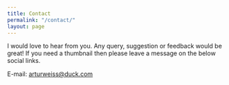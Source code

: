 ```yaml
---
title: Contact
permalink: "/contact/"
layout: page
---
```


I would love to hear from you. Any query, suggestion or feedback would be great! If you need a thumbnail then please leave a message on the below social links.

E-mail: arturweiss@duck.com

<div id="sslcontactholder" style="clear:both;"><a href="https://adressmonster.de" style="text-decoration:none"> </a></div> <script charset="utf-8" async src="https://extern.ssl-contact.de/ujs/1769nDte8kM0LgTshZYA2z3KjxECWiE1LlJH/sslcontactscript.js"></script> 
